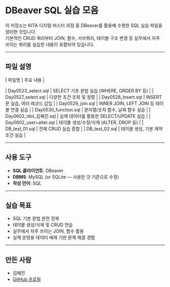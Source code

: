 # DBeaver SQL 실습 모음

이 저장소는 KITA 디지털 마스터 과정 중 DBeaver를 활용해 수행한 SQL 실습 파일을 정리한 것입니다.  
기본적인 CRUD 쿼리부터 JOIN, 함수, 서브쿼리, 테이블 구조 변경 등 실무에서 자주 쓰이는 쿼리를 실습한 내용이 포함되어 있습니다.

---

## 파일 설명

| 파일명 | 주요 내용 |

| Day0523_select.sql | SELECT 기초 문법 실습 (WHERE, ORDER BY 등) |
| Day0527_select.sql | 다양한 조건 조회 및 정렬 |
| Day0528_Insert.sql | INSERT 문 실습, 여러 레코드 삽입 |
| Day0529_join.sql | INNER JOIN, LEFT JOIN 등 테이블 연결 실습 |
| Day0530_function.sql | 문자열/숫자 함수, 날짜 함수 실습 |
| Day0602_idol_김혜진.sql | 실제 데이터를 활용한 SELECT/UPDATE 실습 |
| Day0602_user+alter.sql | 테이블 생성/수정/삭제 (ALTER, DROP 등) |
| DB_test_01.sql | 전체 CRUD 실습 종합 |
| DB_test_02.sql | 테이블 생성, 기본 제약조건 실습 |

---

## 사용 도구

- **SQL 클라이언트**: DBeaver
- **DBMS**: MySQL (or SQLite — 사용한 것 기준으로 수정)
- **작성 언어**: SQL

---

## 실습 목표

- SQL 기본 문법 완전 정복
- 테이블 생성/삭제 및 CRUD 연습
- 실무에서 자주 쓰이는 JOIN, 함수 활용
- 실제 운영용 데이터 예제 기반 문제 해결 경험

---

## 만든 사람

- 김혜진  
- [GitHub 프로필](https://github.com/KIMHyejin1105)

